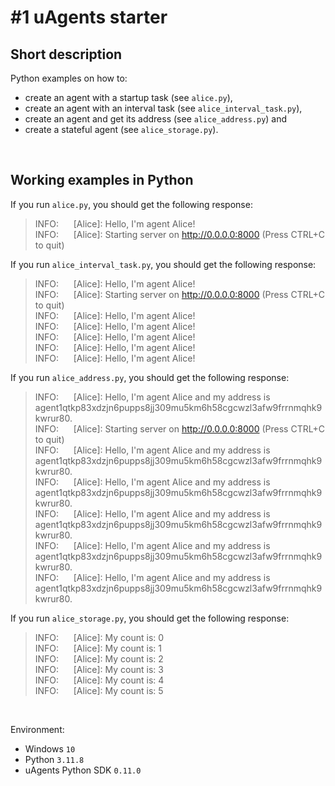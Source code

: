 # #1 uAgents starter

## Short description

Python examples on how to:

- create an agent with a startup task (see `alice.py`),
- create an agent with an interval task (see `alice_interval_task.py`),
- create an agent and get its address (see `alice_address.py`) and
- create a stateful agent (see `alice_storage.py`).

<br>

## Working examples in Python

If you run `alice.py`, you should get the following response:

> INFO:&nbsp;&nbsp;&nbsp;&nbsp;&nbsp; [Alice]: Hello, I'm agent Alice!<br>
> INFO:&nbsp;&nbsp;&nbsp;&nbsp;&nbsp; [Alice]: Starting server on http://0.0.0.0:8000 (Press CTRL+C to quit)

If you run `alice_interval_task.py`, you should get the following response:

> INFO:&nbsp;&nbsp;&nbsp;&nbsp;&nbsp; [Alice]: Hello, I'm agent Alice!<br>
> INFO:&nbsp;&nbsp;&nbsp;&nbsp;&nbsp; [Alice]: Starting server on http://0.0.0.0:8000 (Press CTRL+C to quit)<br>
> INFO:&nbsp;&nbsp;&nbsp;&nbsp;&nbsp; [Alice]: Hello, I'm agent Alice!<br>
> INFO:&nbsp;&nbsp;&nbsp;&nbsp;&nbsp; [Alice]: Hello, I'm agent Alice!<br>
> INFO:&nbsp;&nbsp;&nbsp;&nbsp;&nbsp; [Alice]: Hello, I'm agent Alice!<br>
> INFO:&nbsp;&nbsp;&nbsp;&nbsp;&nbsp; [Alice]: Hello, I'm agent Alice!<br>
> INFO:&nbsp;&nbsp;&nbsp;&nbsp;&nbsp; [Alice]: Hello, I'm agent Alice!

If you run `alice_address.py`, you should get the following response:

> INFO:&nbsp;&nbsp;&nbsp;&nbsp;&nbsp; [Alice]: Hello, I'm agent Alice and my address is agent1qtkp83xdzjn6pupps8jj309mu5km6h58cgcwzl3afw9frrnmqhk9kwrur80.<br>
> INFO:&nbsp;&nbsp;&nbsp;&nbsp;&nbsp; [Alice]: Starting server on http://0.0.0.0:8000 (Press CTRL+C to quit)<br>
> INFO:&nbsp;&nbsp;&nbsp;&nbsp;&nbsp; [Alice]: Hello, I'm agent Alice and my address is agent1qtkp83xdzjn6pupps8jj309mu5km6h58cgcwzl3afw9frrnmqhk9kwrur80.<br>
> INFO:&nbsp;&nbsp;&nbsp;&nbsp;&nbsp; [Alice]: Hello, I'm agent Alice and my address is agent1qtkp83xdzjn6pupps8jj309mu5km6h58cgcwzl3afw9frrnmqhk9kwrur80.<br>
> INFO:&nbsp;&nbsp;&nbsp;&nbsp;&nbsp; [Alice]: Hello, I'm agent Alice and my address is agent1qtkp83xdzjn6pupps8jj309mu5km6h58cgcwzl3afw9frrnmqhk9kwrur80.<br>
> INFO:&nbsp;&nbsp;&nbsp;&nbsp;&nbsp; [Alice]: Hello, I'm agent Alice and my address is agent1qtkp83xdzjn6pupps8jj309mu5km6h58cgcwzl3afw9frrnmqhk9kwrur80.<br>
> INFO:&nbsp;&nbsp;&nbsp;&nbsp;&nbsp; [Alice]: Hello, I'm agent Alice and my address is agent1qtkp83xdzjn6pupps8jj309mu5km6h58cgcwzl3afw9frrnmqhk9kwrur80.

If you run `alice_storage.py`, you should get the following response:

> INFO:&nbsp;&nbsp;&nbsp;&nbsp;&nbsp; [Alice]: My count is: 0<br>
> INFO:&nbsp;&nbsp;&nbsp;&nbsp;&nbsp; [Alice]: My count is: 1<br>
> INFO:&nbsp;&nbsp;&nbsp;&nbsp;&nbsp; [Alice]: My count is: 2<br>
> INFO:&nbsp;&nbsp;&nbsp;&nbsp;&nbsp; [Alice]: My count is: 3<br>
> INFO:&nbsp;&nbsp;&nbsp;&nbsp;&nbsp; [Alice]: My count is: 4<br>
> INFO:&nbsp;&nbsp;&nbsp;&nbsp;&nbsp; [Alice]: My count is: 5

<br>

Environment:

- Windows `10`
- Python `3.11.8`
- uAgents Python SDK `0.11.0`
